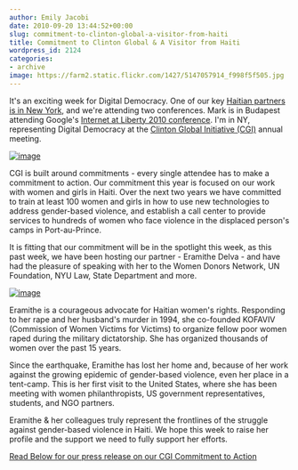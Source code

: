 ```yaml
---
author: Emily Jacobi
date: 2010-09-20 13:44:52+00:00
slug: commitment-to-clinton-global-a-visitor-from-haiti
title: Commitment to Clinton Global & A Visitor from Haiti
wordpress_id: 2124
categories:
- archive
image: https://farm2.static.flickr.com/1427/5147057914_f998f5f505.jpg
---
```


It's an exciting week for Digital Democracy. One of our key [Haitian partners is in New York](http://digital-democracy.org/2010/09/13/haiti-a-unique-voice-from-the-frontline/), and we're attending two conferences. Mark is in Budapest attending Google's [Internet at Liberty 2010 conference](https://www.events-google.com/google/frontend/reg/thome.csp?pageID=17227&eventID=79). I'm in NY, representing Digital Democracy at the [Clinton Global Initiative (CGI)](http://www.clintonglobalinitiative.org/ourmeetings/2010/meeting_annual_agenda.asp?Section=OurMeetings&PageTitle=Agenda) annual meeting.




[![image](https://farm2.static.flickr.com/1427/5147057914_f998f5f505.jpg)](http://www.flickr.com/photos/digitaldemocracy/5147057914/)




CGI is built around commitments - every single attendee has to make a commitment to action. Our commitment this year is focused on our work with women and girls in Haiti. Over the next two years we have committed to train at least 100 women and girls in how to use new technologies to address gender-based violence, and establish a call center to provide services to hundreds of women who face violence in the displaced person's camps in Port-au-Prince.

It is fitting that our commitment will be in the spotlight this week, as this past week, we have been hosting our partner - Eramithe Delva - and have had the pleasure of speaking with her to the Women Donors Network, UN Foundation, NYU Law, State Department and more.

[![image](http://digital-democracy.org/wp-content/uploads/2010/09/Malya-Eramithe-300x225.jpg)](http://digital-democracy.org/wp-content/uploads/2010/09/Malya-Eramithe.jpg)

Eramithe is a courageous advocate for Haitian women's rights. Responding to her rape and her husband's murder in 1994, she co-founded KOFAVIV (Commission of Women Victims for Victims) to organize fellow poor women raped during the military dictatorship. She has organized thousands of women over the past 15 years.

Since the earthquake, Eramithe has lost her home and, because of her work against the growing epidemic of gender-based violence, even her place in a tent-camp. This is her first visit to the United States, where she has been meeting with  women philanthropists, US government representatives, students, and NGO partners.

Eramithe & her colleagues truly represent the frontlines of the struggle against gender-based violence in Haiti. We hope this week to raise her profile and the support we need to fully support her efforts.

[Read Below for our press release on our CGI Commitment to Action](http://www.scribd.com/doc/37776598/Digital-Democracy-makes-official-commitment-for-CGI)
